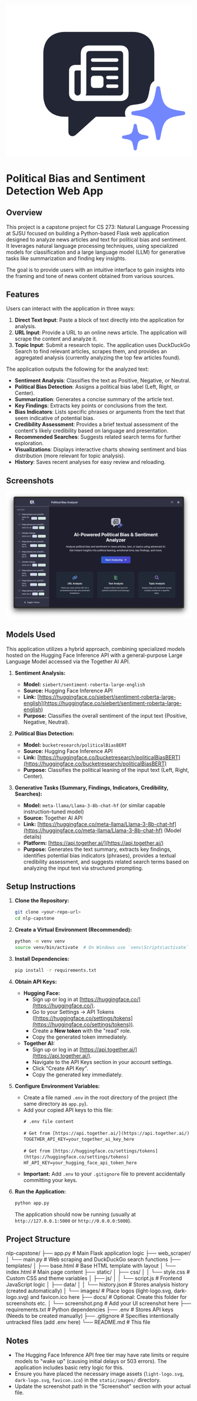 ![App Logo](static/images/light-logo.svg) 
# Political Bias and Sentiment Detection Web App

## Overview

This project is a capstone project for CS 273: Natural Language Processing at SJSU focused on building a Python-based Flask web application designed to analyze news articles and text for political bias and sentiment. It leverages natural language processing techniques, using specialized models for classification and a large language model (LLM) for generative tasks like summarization and finding key insights.

The goal is to provide users with an intuitive interface to gain insights into the framing and tone of news content obtained from various sources.

## Features

Users can interact with the application in three ways:

1.  **Direct Text Input**: Paste a block of text directly into the application for analysis.
2.  **URL Input**: Provide a URL to an online news article. The application will scrape the content and analyze it.
3.  **Topic Input**: Submit a research topic. The application uses DuckDuckGo Search to find relevant articles, scrapes them, and provides an aggregated analysis (currently analyzing the top few articles found).

The application outputs the following for the analyzed text:

* **Sentiment Analysis**: Classifies the text as Positive, Negative, or Neutral.
* **Political Bias Detection**: Assigns a political bias label (Left, Right, or Center).
* **Summarization**: Generates a concise summary of the article text.
* **Key Findings**: Extracts key points or conclusions from the text.
* **Bias Indicators**: Lists specific phrases or arguments from the text that seem indicative of potential bias.
* **Credibility Assessment**: Provides a brief textual assessment of the content's likely credibility based on language and presentation.
* **Recommended Searches**: Suggests related search terms for further exploration.
* **Visualizations**: Displays interactive charts showing sentiment and bias distribution (more relevant for topic analysis).
* **History**: Saves recent analyses for easy review and reloading.

## Screenshots

![UI Screenshot](docs/screenshot.png)

## Models Used

This application utilizes a hybrid approach, combining specialized models hosted on the Hugging Face Inference API with a general-purpose Large Language Model accessed via the Together AI API.

1.  **Sentiment Analysis:**
    * **Model:** `siebert/sentiment-roberta-large-english`
    * **Source:** Hugging Face Inference API
    * **Link:** [https://huggingface.co/siebert/sentiment-roberta-large-english](https://huggingface.co/siebert/sentiment-roberta-large-english)
    * **Purpose:** Classifies the overall sentiment of the input text (Positive, Negative, Neutral).

2.  **Political Bias Detection:**
    * **Model:** `bucketresearch/politicalBiasBERT`
    * **Source:** Hugging Face Inference API
    * **Link:** [https://huggingface.co/bucketresearch/politicalBiasBERT](https://huggingface.co/bucketresearch/politicalBiasBERT)
    * **Purpose:** Classifies the political leaning of the input text (Left, Right, Center).

3.  **Generative Tasks (Summary, Findings, Indicators, Credibility, Searches):**
    * **Model:** `meta-llama/Llama-3-8b-chat-hf` (or similar capable instruction-tuned model)
    * **Source:** Together AI API
    * **Link:** [https://huggingface.co/meta-llama/Llama-3-8b-chat-hf](https://huggingface.co/meta-llama/Llama-3-8b-chat-hf) (Model details)
    * **Platform:** [https://api.together.ai/](https://api.together.ai/)
    * **Purpose:** Generates the text summary, extracts key findings, identifies potential bias indicators (phrases), provides a textual credibility assessment, and suggests related search terms based on analyzing the input text via structured prompting.

## Setup Instructions

1.  **Clone the Repository:**
    ```bash
    git clone <your-repo-url>
    cd nlp-capstone
    ```

2.  **Create a Virtual Environment (Recommended):**
    ```bash
    python -m venv venv
    source venv/bin/activate  # On Windows use `venv\Scripts\activate`
    ```

3.  **Install Dependencies:**
    ```bash
    pip install -r requirements.txt
    ```

4.  **Obtain API Keys:**
    * **Hugging Face:**
        * Sign up or log in at [https://huggingface.co/](https://huggingface.co/).
        * Go to your Settings -> API Tokens ([https://huggingface.co/settings/tokens](https://huggingface.co/settings/tokens)).
        * Create a **New token** with the "read" role.
        * Copy the generated token immediately.
    * **Together AI:**
        * Sign up or log in at [https://api.together.ai/](https://api.together.ai/).
        * Navigate to the API Keys section in your account settings.
        * Click "Create API Key".
        * Copy the generated key immediately.

5.  **Configure Environment Variables:**
    * Create a file named `.env` in the root directory of the project (the same directory as `app.py`).
    * Add your copied API keys to this file:
        ```dotenv
        # .env file content

        # Get from [https://api.together.ai/](https://api.together.ai/)
        TOGETHER_API_KEY=your_together_ai_key_here

        # Get from [https://huggingface.co/settings/tokens](https://huggingface.co/settings/tokens)
        HF_API_KEY=your_hugging_face_api_token_here
        ```
    * **Important:** Add `.env` to your `.gitignore` file to prevent accidentally committing your keys.

6.  **Run the Application:**
    ```bash
    python app.py
    ```
    The application should now be running (usually at `http://127.0.0.1:5000` or `http://0.0.0.0:5000`).

## Project Structure


nlp-capstone/
├── app.py                  # Main Flask application logic
├── web_scraper/
│   └── main.py             # Web scraping and DuckDuckGo search functions
├── templates/
│   ├── base.html           # Base HTML template with layout
│   └── index.html          # Main page content
├── static/
│   ├── css/
│   │   └── style.css       # Custom CSS and theme variables
│   ├── js/
│   │   └── script.js       # Frontend JavaScript logic
│   ├── data/
│   │   └── history.json    # Stores analysis history (created automatically)
│   └── images/             # Place logos (light-logo.svg, dark-logo.svg) and favicon.ico here
├── docs/                   # Optional: Create this folder for screenshots etc.
│   └── screenshot.png      # Add your UI screenshot here
├── requirements.txt        # Python dependencies
├── .env                    # Stores API keys (Needs to be created manually)
├── .gitignore              # Specifies intentionally untracked files (add .env here)
└── README.md               # This file


## Notes

* The Hugging Face Inference API free tier may have rate limits or require models to "wake up" (causing initial delays or 503 errors). The application includes basic retry logic for this.
* Ensure you have placed the necessary image assets (`light-logo.svg`, `dark-logo.svg`, `favicon.ico`) in the `static/images/` directory.
* Update the screenshot path in the "Screenshot" section with your actual file.

